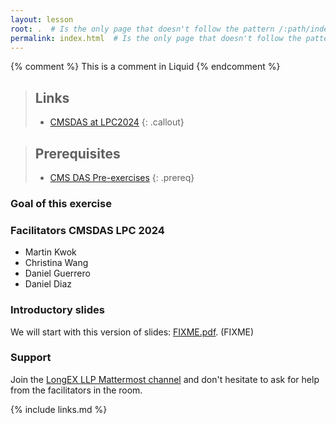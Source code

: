 ```yaml
---
layout: lesson
root: .  # Is the only page that doesn't follow the pattern /:path/index.html
permalink: index.html  # Is the only page that doesn't follow the pattern /:path/index.html
---
```


<!-- this is an html comment -->

{% comment %} This is a comment in Liquid {% endcomment %}

> ## Links
> 
> * [CMSDAS at LPC2024](https://indico.cern.ch/event/1333922/registrations/participants)
{: .callout}

> ## Prerequisites
>
> * [CMS DAS Pre-exercises](https://fnallpc.github.io/cms-das-pre-exercises/) 
{: .prereq}


### Goal of this exercise

### Facilitators CMSDAS LPC 2024

 * Martin Kwok
 * Christina Wang
 * Daniel Guerrero
 * Daniel Diaz	

### Introductory slides

We will start with this version of slides: [FIXME.pdf](). (FIXME)

### Support

Join the [LongEX LLP Mattermost channel](https://mattermost.web.cern.ch/cmsdaslpc2024/channels/longexllp) and don't hesitate to ask for help from the facilitators in the room.


{% include links.md %}
